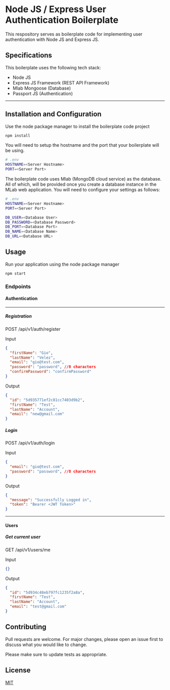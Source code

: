 # Node JS / Express User Authentication Boilerplate

This respository serves as boilerplate code for implementing user authentication with Node JS and Express JS. 

## Specifications

This boilerplate uses the following tech stack:
* Node JS
* Express JS Framework (REST API Framework)
* Mlab Mongoose (Database)
* Passport JS (Authentication)
___


## Installation and Configuration
Use the node package manager to install the boilerplate code project

```bash
npm install
```
You will need to setup the hostname and the port that your boilerplate will be using.

```sh
# .env
HOSTNAME=<Server Hostname>
PORT=<Server Port>
```

The boilerplate code uses Mlab (MongoDB cloud service) as the database. All of which, will be provided once you create a database instance in the MLab web application. You will need to configure your settings as follows:

```sh
# .env
HOSTNAME=<Server Hostname>
PORT=<Server Port>

DB_USER=<Database User>
DB_PASSWORD=<Database Password>
DB_PORT=<Database Port>
DB_NAME=<Database Name>
DB_URL=<Database URL>
```

## Usage
Run your application using the node package manager
```bash
npm start
```

### Endpoints

#### Authentication
___

##### Registration
POST /api/v1/auth/register

Input
```json
{
  "firstName": "Gio",
  "lastName": "Velez",
  "email": "gio@test.com",
  "password": "password", //8 characters
  "confirmPassword": "confirmPassword"
}
```
Output
```json
{
  "id": "5d935771ef2c81cc7403d9b2",
  "firstName": "Test",
  "lastName": "Account",
  "email": "new@gmail.com"
}
```

##### Login
POST /api/v1/auth/login

Input
```json
{
  "email": "gio@test.com",
  "password": "password", //8 characters
}
```
Output
```json
{
  "message": "Successfully Logged in",
  "token": "Bearer <JWT Token>"
}
```
___

#### Users

##### Get current user
GET /api/v1/users/me

Input
```json
{}
```

Output
```json
{
  "id": "5d934c48eb797fc1235f2a8a",
  "firstName": "Test",
  "lastName": "Account",
  "email": "test@gmail.com"
}
```

## Contributing
Pull requests are welcome. For major changes, please open an issue first to discuss what you would like to change.

Please make sure to update tests as appropriate.

## License
[MIT](https://choosealicense.com/licenses/mit/)